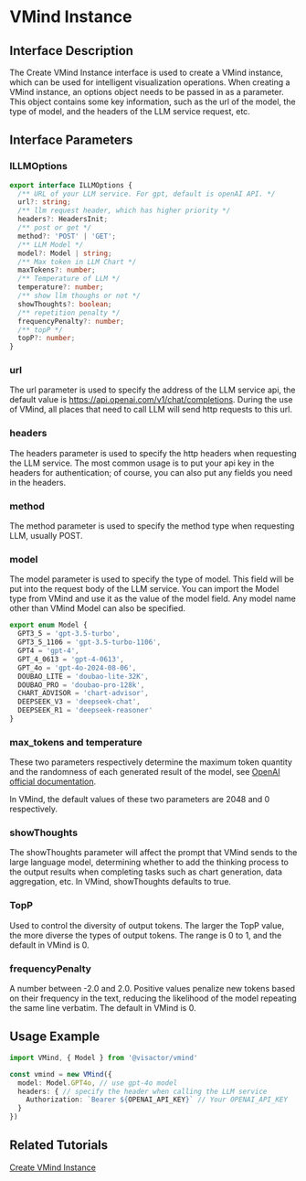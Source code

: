 # VMind Instance

## Interface Description

The Create VMind Instance interface is used to create a VMind instance, which can be used for intelligent visualization operations. When creating a VMind instance, an options object needs to be passed in as a parameter. This object contains some key information, such as the url of the model, the type of model, and the headers of the LLM service request, etc.


## Interface Parameters

### ILLMOptions

```ts
export interface ILLMOptions {
  /** URL of your LLM service. For gpt, default is openAI API. */
  url?: string;
  /** llm request header, which has higher priority */
  headers?: HeadersInit;
  /** post or get */
  method?: 'POST' | 'GET';
  /** LLM Model */
  model?: Model | string;
  /** Max token in LLM Chart */
  maxTokens?: number;
  /** Temperature of LLM */
  temperature?: number;
  /** show llm thoughs or not */
  showThoughts?: boolean;
  /** repetition penalty */
  frequencyPenalty?: number;
  /** topP */
  topP?: number;
}
```

### url

The url parameter is used to specify the address of the LLM service api, the default value is https://api.openai.com/v1/chat/completions. During the use of VMind, all places that need to call LLM will send http requests to this url.

### headers

The headers parameter is used to specify the http headers when requesting the LLM service. The most common usage is to put your api key in the headers for authentication; of course, you can also put any fields you need in the headers.

### method

The method parameter is used to specify the method type when requesting LLM, usually POST.

### model

The model parameter is used to specify the type of model. This field will be put into the request body of the LLM service. You can import the Model type from VMind and use it as the value of the model field. Any model name other than VMind Model can also be specified.

```ts
export enum Model {
  GPT3_5 = 'gpt-3.5-turbo',
  GPT3_5_1106 = 'gpt-3.5-turbo-1106',
  GPT4 = 'gpt-4',
  GPT_4_0613 = 'gpt-4-0613',
  GPT_4o = 'gpt-4o-2024-08-06',
  DOUBAO_LITE = 'doubao-lite-32K',
  DOUBAO_PRO = 'doubao-pro-128k',
  CHART_ADVISOR = 'chart-advisor',
  DEEPSEEK_V3 = 'deepseek-chat',
  DEEPSEEK_R1 = 'deepseek-reasoner'
}
```

### max_tokens and temperature

These two parameters respectively determine the maximum token quantity and the randomness of each generated result of the model, see [OpenAI official documentation](https://platform.openai.com/docs/api-reference/chat/create).

In VMind, the default values of these two parameters are 2048 and 0 respectively.

### showThoughts

The showThoughts parameter will affect the prompt that VMind sends to the large language model, determining whether to add the thinking process to the output results when completing tasks such as chart generation, data aggregation, etc. In VMind, showThoughts defaults to true.

### TopP
Used to control the diversity of output tokens. The larger the TopP value, the more diverse the types of output tokens. The range is 0 to 1, and the default in VMind is 0.

### frequencyPenalty
A number between -2.0 and 2.0. Positive values penalize new tokens based on their frequency in the text, reducing the likelihood of the model repeating the same line verbatim. The default in VMind is 0.

## Usage Example

```ts
import VMind, { Model } from '@visactor/vmind'

const vmind = new VMind({
  model: Model.GPT4o, // use gpt-4o model
  headers: { // specify the header when calling the LLM service
    Authorization: `Bearer ${OPENAI_API_KEY}` // Your OPENAI_API_KEY
  }
})
```

## Related Tutorials
[Create VMind Instance](../guide/Basic_Tutorial/Create_VMind_Instance)

